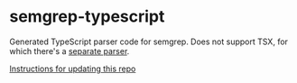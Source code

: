 # semgrep-typescript

Generated TypeScript parser code for semgrep. Does not support TSX, for which there's a [separate parser](https://github.com/returntocorp/semgrep-tsx).

[Instructions for updating this repo](https://github.com/returntocorp/ocaml-tree-sitter/blob/main/doc/release.md)
